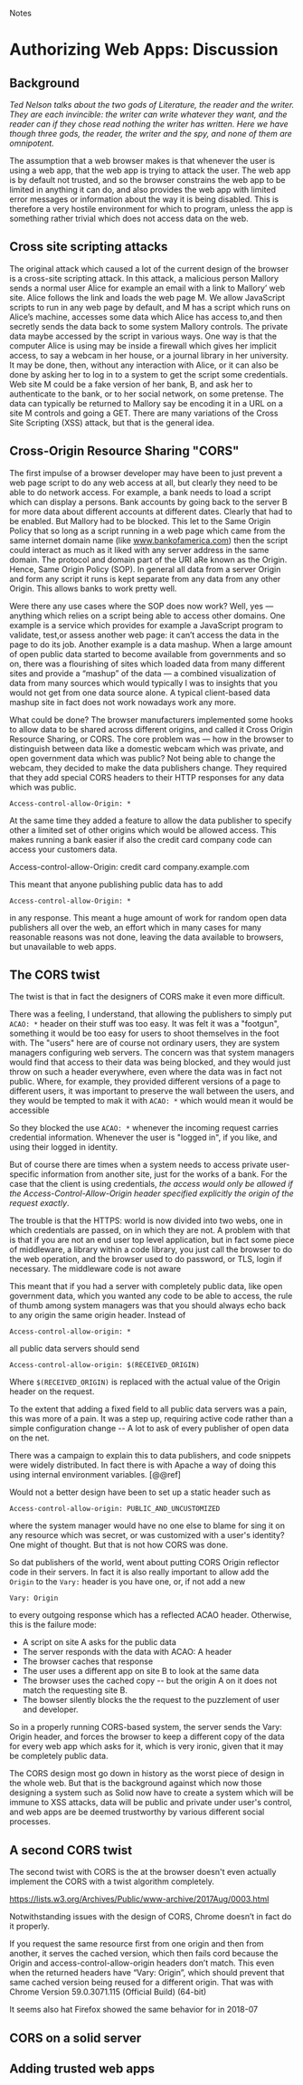 Notes

# Authorizing Web Apps: Discussion

## Background

*Ted Nelson talks about the two gods of Literature, the reader and the writer. They are each invincible: the writer can write whatever they want, and the reader can if they chose read nothing the writer has written. Here we have though three gods, the reader, the writer and the spy, and none of them are omnipotent.*

The assumption that a web browser makes is that whenever the user is using a web app, that the web app is trying to attack the user. The web app is by default not trusted, and so the browser constrains the web app to be limited in anything it can do, and also provides the web app with limited error messages or information about the way it is being disabled. This is therefore a very hostile environment for which to program, unless the app is something rather trivial which does not access data on the web.

## Cross site scripting attacks

The original attack which caused a lot of the current design of the browser is a cross-site scripting attack. In this attack, a malicious person Mallory sends a normal user Alice for example an email with a link to Mallory’ web site. Alice follows the link and loads the web page M. We allow JavaScript scripts to run in any web page by default, and M has a script which runs on Alice’s machine, accesses some data which Alice has access to,and then secretly sends the data back to some system Mallory controls. The private data maybe accessed by the script in various ways. One way is that the computer Alice is using may be inside a firewall which gives her implicit access, to say a webcam in her house, or a journal library in her university. It may be done, then, without any interaction with Alice, or it can also be done by asking her to log in to a system to get the script some credentials. Web site M could be a fake version of her bank, B, and ask her to authenticate to the bank, or to her social network, on some pretense. The data can typically be returned to Mallory say be encoding it in a URL on a site M controls and going a GET. There are many variations of the Cross Site Scripting (XSS) attack, but that is the general idea.

## Cross-Origin Resource Sharing "CORS"

The first impulse of a browser developer may have been to just prevent a web page script to do any web access at all, but clearly they need to be able to do network access. For example, a bank needs to load a script which can display a persons. Bank accounts by going back to the server B for more data about different accounts at different dates. Clearly that had to be enabled. But Mallory had to be blocked. This let to the Same Origin Policy that so long as a script running in a web page which came from the same internet domain name (like www.bankofamerica.com) then the script could interact as much as it liked with any server address in the same domain. The protocol and domain part of the URI aRe known as the Origin. Hence, Same Origin Policy (SOP). In general all data from a server Origin and form any script it runs is kept separate from any data from any other Origin. This allows banks to work pretty well.

Were there any use cases where the SOP does now work? Well, yes — anything which relies on a script being able to access other domains. One example is a service which provides for example a JavaScript program to validate, test,or assess another web page: it can’t access the data in the page to do its job.
Another example is a data mashup. When a large amount of open public data started to become available from governments and so on, there was a flourishing of sites which loaded data from many different sites and provide a “mashup” of the data — a combined visualization of data from many sources which would typically l	was to insights that you would not get from one data source alone. A typical client-based data mashup site in fact does not work nowadays work any more.

What could be done? The browser manufacturers implemented some hooks to allow data to be shared across different origins, and called it Cross Origin Resource Sharing, or CORS. The core problem was — how in the browser to distinguish between data like a domestic webcam which was private, and open government data which was public? Not being able to change the webcam, they decided to make the data publishers change. They required that they add special CORS headers to their HTTP responses for any data which was public.

```
Access-control-allow-Origin: *
```
At the same time they added a feature to allow the data publisher to specify other a limited set of other origins which would be allowed access. This makes running a bank easier if also the credit card company code can access your customers data.

Access-control-allow-Origin: credit card company.example.com

This meant that anyone publishing public data has to add

```
Access-control-allow-Origin: *
```
in any response.  This meant a huge amount of work for random open data publishers
all over the web, an effort which in many cases for many reasonable reasons was not done, leaving the data available to browsers, but unavailable to web apps.

## The CORS twist

The twist is that in fact the designers of CORS make it even more difficult.

There was a feeling, I understand, that allowing the publishers to simply put `ACAO: *`
header on their stuff was too easy.  It was felt it was a "footgun", something it would be
too easy for users to shoot themselves in the foot with.
The "users" here are of course not ordinary users, they are system managers configuring
web servers.  The concern was that system managers would find that access to their data
was being blocked, and they would just throw on such a  header everywhere, even where the data
was in fact not public. Where, for example, they provided different versions of a page to
different users, it was important to preserve the wall between the users, and they would be tempted
to mak it with  `ACAO: *` which would mean it would be accessible

So they blocked the use  `ACAO: *` whenever the incoming request carries credential information.
Whenever the user is "logged in", if you like, and using their logged in identity.

But of course there are times when a system needs to access private user-specific information
from another site, just for the works of a bank.
For the case that the client is using credentials, *the access would only be allowed
if the Access-Control-Allow-Origin header specified explicitly the origin of the request exactly*.

The trouble is that the HTTPS: world is now divided into two webs, one in which credentials are passed, on in which they are not.  A problem with that is that if you are not an end user top level application, but in fact
some piece of middleware, a library within a code library, you just call the browser to do the web
operation, and the browser used to do password, or TLS, login if necessary.  The middleware
code is not aware


This meant that if you had a server with completely public data, like open government data,
which you wanted any code to be able to access, the rule of thumb among system managers
was that you should always echo back to any origin the same origin header. Instead of

```
Access-control-allow-origin: *
```
all public data servers should send

```
Access-control-allow-origin: $(RECEIVED_ORIGIN)
```
Where  `$(RECEIVED_ORIGIN)` is replaced with the actual value of the Origin header
on the request.

To the extent that adding a fixed field to all public data servers was a pain,
this was more of a pain.  It was a step up, requiring active code rather than a simple configuration change -- A lot to ask of every publisher of open data on the net.

 There was a campaign to explain this to data publishers, and code snippets were widely distributed.  In fact there is with Apache a way of doing this using
 internal environment variables. [@@ref]

Would not a better design have been to set up a static header such as
 ```
 Access-control-allow-origin: PUBLIC_AND_UNCUSTOMIZED
 ```
where the system manager would have no one else to blame for sing it on any resource
which was secret, or was customized with a user's identity?  One might of thought.
But that is not how CORS was done.

So dat publishers of the world, went about putting CORS Origin reflector code
in their servers.  In fact it is also really important to allow add the `Origin` to
the `Vary:` header is you have one, or, if not add a new
```
Vary: Origin
```
to every outgoing response which has a reflected ACAO header.
Otherwise, this is the failure mode:

- A script on site A asks for the public data
- The server responds with the data with ACAO: A header
- The browser caches that response
- The user uses a different app on site B to look at the same data
- The browser uses the cached copy -- but the origin A on it does not match the requesting site B.
- The bowser silently blocks the the request to the puzzlement of user and developer.

So in a properly running CORS-based system, the server sends the Vary: Origin header, and forces the browser to keep a different copy of the data for every web app which asks for it, which is very ironic, given that it may be completely public data.

The CORS design most go down in history as the worst piece of design in the whole web. But that is the background against which now those designing a system such as Solid now have to create a system which will be immune to XSS attacks, data will be
public and private under user's control, and web apps are be deemed trustworthy by various different social processes.

## A second CORS twist

The second twist with CORS is the at the browser doesn't even actually implement the CORS with a twist
algorithm completely.

https://lists.w3.org/Archives/Public/www-archive/2017Aug/0003.html

Notwithstanding issues with the design of CORS, Chrome doesn’t in fact
do it properly.

If you request the same resource first from one origin and then from
another, it serves the cached version, which then fails cord because the
 Origin and access-control-allow-origin
headers don’t match.  This even when the returned headers have “Vary:
Origin”, which should prevent that same cached version being reused for
a different origin.
That was with Chrome Version 59.0.3071.115 (Official Build) (64-bit)

It seems also hat Firefox showed the same behavior for  in 2018-07

## CORS on a solid server

## Adding trusted web apps
